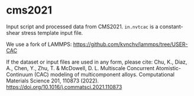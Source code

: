 # cms2021

Input script and processed data from CMS2021. `in.nvtcac` is a constant-shear stress template input file. 

We use a fork of LAMMPS: https://github.com/kvnchv/lammps/tree/USER-CAC

If the dataset or input files are used in any form, please cite: Chu, K., Diaz, A., Chen, Y., Zhu, T. & McDowell, D. L. Multiscale Concurrent Atomistic-Continuum (CAC) modeling of multicomponent alloys. Computational Materials Science 201, 110873 (2022). https://doi.org/10.1016/j.commatsci.2021.110873

